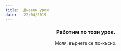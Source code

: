 ```yaml
---
title:  Дневен урок
date:   22/04/2019
---
```


### <center>Работим по този урок.</center>
<center>Моля, върнете се по-късно.</center>